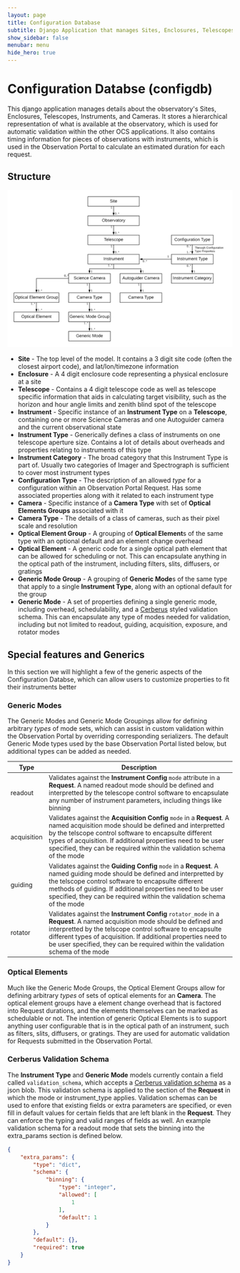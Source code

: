 ```yaml
---
layout: page
title: Configuration Database
subtitle: Django Application that manages Sites, Enclosures, Telescopes, Instruments, and Camera properties
show_sidebar: false
menubar: menu
hide_hero: true
---
```


# Configuration Databse (configdb)

This django application manages details about the observatory's Sites, Enclosures, Telescopes, Instruments, and Cameras. It stores a hierarchical representation of what is available at the observatory, which is used for automatic validation within the other OCS applications. It also contains timing information for pieces of observations with instruments, which is used in the Observation Portal to calculate an estimated duration for each request.

## Structure

![Configdb Models](/assets/images/configdb_models.png)

- **Site** - The top level of the model. It contains a 3 digit site code (often the closest airport code), and lat/lon/timezone information
- **Enclosure** - A 4 digit enclosure code representing a physical enclosure at a site
- **Telescope** - Contains a 4 digit telescope code as well as telescope specific information that aids in calculating target visibility, such as the horizon and hour angle limits and zenith blind spot of the telescope
- **Instrument** - Specific instance of an **Instrument Type** on a **Telescope**, containing one or more Science Cameras and one Autoguider camera and the current observational state
- **Instrument Type** - Generically defines a class of instruments on one telescope aperture size. Contains a lot of details about overheads and properties relating to instruments of this type
- **Instrument Category** - The broad category that this Instrument Type is part of. Usually two categories of Imager and Spectrograph is sufficient to cover most instrument types
- **Configuration Type** - The description of an allowed *type* for a configuration within an Observation Portal Request. Has some associated properties along with it related to each instrument type
- **Camera** - Specific instance of a **Camera Type** with set of **Optical Elements Groups** associated with it
- **Camera Type** - The details of a class of cameras, such as their pixel scale and resolution
- **Optical Element Group** - A grouping of **Optical Element**s of the same type with an optional default and an element change overhead
- **Optical Element** - A generic code for a single optical path element that can be allowed for scheduling or not. This can encapsulate anything in the optical path of the instrument, including filters, slits, diffusers, or gratings
- **Generic Mode Group** - A grouping of **Generic Mode**s of the same type that apply to a single **Instrument Type**, along with an optional default for the group
- **Generic Mode** - A set of properties defining a single generic mode, including overhead, schedulability, and a [Cerberus](https://docs.python-cerberus.org/en/stable/schemas.html) styled validation schema. This can encapsulate any type of modes needed for validation, including but not limited to readout, guiding, acquisition, exposure, and rotator modes

## Special features and Generics

In this section we will highlight a few of the generic aspects of the Configuration Databse, which can allow users to customize properties to fit their instruments better

### Generic Modes

The Generic Modes and Generic Mode Groupings allow for defining arbitrary *types* of mode sets, which can assist in custom validation within the Observation Portal by overriding corresponding serializers. The default Generic Mode types used by the base Observation Portal listed below, but additional types can be added as needed.

| Type | Description |
| ---- | ----------- |
| readout | Validates against the **Instrument Config** `mode` attribute in a **Request**. A named readout mode should be defined and interpretted by the telescope control software to encapsulate any number of instrument parameters, including things like binning |
| acquisition | Validates against the **Acquisition Config** `mode` in a **Request**. A named acquisition mode should be defined and interpretted by the telscope control software to encapsulte different types of acquisition. If additional properties need to be user specified, they can be required within the validation schema of the mode |
| guiding | Validates against the **Guiding Config** `mode` in a **Request**. A named guiding mode should be defined and interpretted by the telscope control software to encapsulte different methods of guiding. If additional properties need to be user specified, they can be required within the validation schema of the mode |
| rotator | Validates against the **Instrument Config** `rotator_mode` in a **Request**. A named acquisition mode should be defined and interpretted by the telscope control software to encapsulte different types of acquisition. If additional properties need to be user specified, they can be required within the validation schema of the mode |

### Optical Elements

Much like the Generic Mode Groups, the Optical Element Groups allow for defining arbitrary *types* of sets of optical elements for an **Camera**. The optical element groups have a element change overhead that is factored into Request durations, and the elements themselves can be marked as schedulable or not. The intention of generic Optical Elements is to support anything user configurable that is in the optical path of an instrument, such as filters, slits, diffusers, or gratings. They are used for automatic validation for Requests submitted in the Observation Portal.

### Cerberus Validation Schema

The **Instrument Type** and **Generic Mode** models currently contain a field called `validation_schema`, which accepts a [Cerberus validation schema](https://docs.python-cerberus.org/en/stable/schemas.html) as a json blob. This validation schema is applied to the section of the **Request** in which the mode or instrument_type applies. Validation schemas can be used to enfore that existing fields or extra parameters are specified, or even fill in default values for certain fields that are left blank in the **Request**. They can enforce the typing and valid ranges of fields as well. An example validation schema for a readout mode that sets the binning into the extra_params section is defined below.

```json
{
    "extra_params": {
        "type": "dict",
        "schema": {
            "binning": {
                "type": "integer",
                "allowed": [
                    1
                ],
                "default": 1
            }
        },
        "default": {},
        "required": true
    }
}
```
